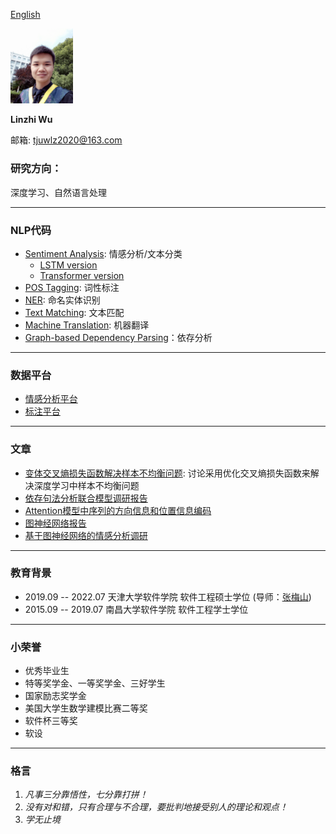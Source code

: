 [English](/index-en.html) 

<img src="/imgs/myself.jpg" width="100" />

<strong> Linzhi Wu </strong>

邮箱: tjuwlz2020@163.com

### 研究方向：
深度学习、自然语言处理

---

### NLP代码
+ [Sentiment Analysis](https://github.com/ncuwlz/sentiment-analysis-based-on-attention): 情感分析/文本分类
    + [LSTM version](https://github.com/ncuwlz/Text-Classification)
    + [Transformer version](https://github.com/ncuwlz/transformer_for_textclassification)
+ [POS Tagging](https://github.com/ncuwlz/POS-Tagging): 词性标注
+ [NER](https://github.com/ncuwlz/NER): 命名实体识别
+ [Text Matching](https://github.com/LindgeW/VariantNets-TextMatching): 文本匹配
+ [Machine Translation](https://github.com/tjuwlz/MachineTranslation): 机器翻译
+ [Graph-based Dependency Parsing](https://github.com/tjuwlz/BiaffineParser)：依存分析

---

### 数据平台
+ [情感分析平台](https://github.com/tjuwlz/sentiment-analysis-platform)
+ [标注平台](https://github.com/tjuwlz/LabelingPlatform)

---

### 文章
- [变体交叉熵损失函数解决样本不均衡问题](./ideas/variant-loss-function.pdf): 讨论采用优化交叉熵损失函数来解决深度学习中样本不均衡问题
- [依存句法分析联合模型调研报告](./ideas/joint_model.pdf)
- [Attention模型中序列的方向信息和位置信息编码](./ideas/direction-and-position-in-attention-model.pdf)
- [图神经网络报告](./ideas/GNN-report.pdf)
- [基于图神经网络的情感分析调研](./ideas/GNN-survey.pdf)

---

### 教育背景
- 2019.09 -- 2022.07  天津大学软件学院 软件工程硕士学位   (导师：[张梅山](https://zhangmeishan.github.io))
- 2015.09 -- 2019.07  南昌大学软件学院 软件工程学士学位

---

### 小荣誉
+ 优秀毕业生
+ 特等奖学金、一等奖学金、三好学生
+ 国家励志奖学金
+ 美国大学生数学建模比赛二等奖
+ 软件杯三等奖
+ 软设

---

### 格言
1. *凡事三分靠悟性，七分靠打拼！*
2. *没有对和错，只有合理与不合理，要批判地接受别人的理论和观点！*
2. *学无止境*
